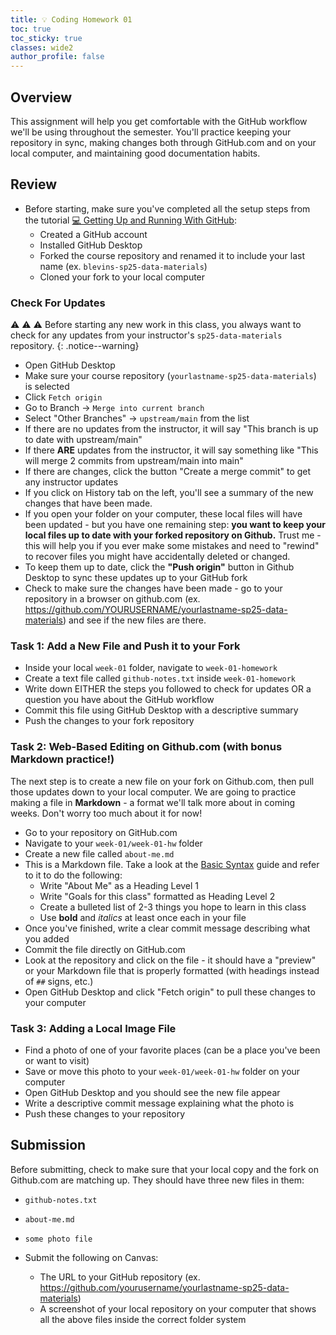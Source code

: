 ```yaml
---
title: 💡 Coding Homework 01
toc: true
toc_sticky: true
classes: wide2
author_profile: false
---
```


## Overview

This assignment will help you get comfortable with the GitHub workflow we'll be using throughout the semester. You'll practice keeping your repository in sync, making changes both through GitHub.com and on your local computer, and maintaining good documentation habits.

## Review

- Before starting, make sure you've completed all the setup steps from the tutorial [💻 Getting Up and Running With GitHub]({{site.baseurl}}/modules/github-intro/):
  - Created a GitHub account
  - Installed GitHub Desktop
  - Forked the course repository and renamed it to include your last name (ex. `blevins-sp25-data-materials`)
  - Cloned your fork to your local computer

### Check For Updates

⚠️ ⚠️ ⚠️ Before starting any new work in this class, you always want to check for any updates from your instructor's `sp25-data-materials` repository.
{: .notice--warning}

- Open GitHub Desktop
- Make sure your course repository (`yourlastname-sp25-data-materials`) is selected
- Click `Fetch origin`
- Go to Branch → `Merge into current branch`
- Select "Other Branches" -> `upstream/main` from the list
- If there are no updates from the instructor, it will say "This branch is up to date with upstream/main"
- If there **ARE** updates from the instructor, it will say something like "This will merge 2 commits from upstream/main into main"
- If there are changes, click the button "Create a merge commit" to get any instructor updates
- If you click on History tab on the left, you'll see a summary of the new changes that have been made.
- If you open your folder on your computer, these local files will have been updated - but you have one remaining step: **you want to keep your local files up to date with your forked repository on Github.** Trust me - this will help you if you ever make some mistakes and need to "rewind" to recover files you might have accidentally deleted or changed.
- To keep them up to date, click the **"Push origin"** button in Github Desktop to sync these updates up to your GitHub fork
- Check to make sure the changes have been made - go to your repository in a browser on github.com (ex. https://github.com/YOURUSERNAME/yourlastname-sp25-data-materials) and see if the new files are there.

### Task 1: Add a New File and Push it to your Fork

- Inside your local `week-01` folder, navigate to `week-01-homework`
- Create a text file called `github-notes.txt` inside `week-01-homework`
- Write down EITHER the steps you followed to check for updates OR a question you have about the GitHub workflow
- Commit this file using GitHub Desktop with a descriptive summary
- Push the changes to your fork repository

### Task 2: Web-Based Editing on Github.com (with bonus Markdown practice!)

The next step is to create a new file on your fork on Github.com, then pull those updates down to your local computer. We are going to practice making a file in **Markdown** - a format we'll talk more about in coming weeks. Don't worry too much about it for now!

- Go to your repository on GitHub.com
- Navigate to your `week-01/week-01-hw` folder
- Create a new file called `about-me.md`
- This is a Markdown file. Take a look at the [Basic Syntax](https://www.markdownguide.org/basic-syntax/) guide and refer to it to do the following:
  - Write "About Me" as a Heading Level 1
  - Write "Goals for this class" formatted as Heading Level 2
  - Create a bulleted list of 2-3 things you hope to learn in this class
  - Use **bold** and _italics_ at least once each in your file
- Once you've finished, write a clear commit message describing what you added
- Commit the file directly on GitHub.com
- Look at the repository and click on the file - it should have a "preview" or your Markdown file that is properly formatted (with headings instead of `##` signs, etc.)
- Open GitHub Desktop and click "Fetch origin" to pull these changes to your computer

### Task 3: Adding a Local Image File

- Find a photo of one of your favorite places (can be a place you've been or want to visit)
- Save or move this photo to your `week-01/week-01-hw` folder on your computer
- Open GitHub Desktop and you should see the new file appear
- Write a descriptive commit message explaining what the photo is
- Push these changes to your repository

## Submission

Before submitting, check to make sure that your local copy and the fork on Github.com are matching up. They should have three new files in them:

- `github-notes.txt`
- `about-me.md`
- `some photo file`

- Submit the following on Canvas:
  - The URL to your GitHub repository (ex. https://github.com/yourusername/yourlastname-sp25-data-materials)
  - A screenshot of your local repository on your computer that shows all the above files inside the correct folder system
